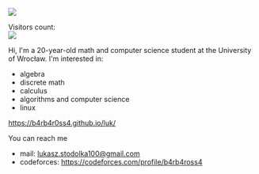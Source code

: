 ![](https://media.giphy.com/media/Q9aBxHn9fTqKs/giphy.gif)

  Visitors count:<br>
  <img src="https://profile-counter.glitch.me/B4rb4r0ss4/count.svg" />

Hi, I'm a 20-year-old math and computer science student at the University of Wrocław. 
I'm interested in:
- algebra
- discrete math
- calculus 
- algorithms and computer science
- linux

https://b4rb4r0ss4.github.io/luk/

You can reach me
- mail: lukasz.stodolka100@gmail.com
- codeforces: https://codeforces.com/profile/b4rb4ross4


